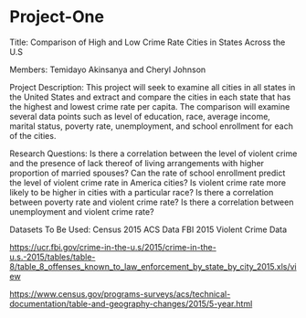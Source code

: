 # Project-One

Title: Comparison of High and Low Crime Rate Cities in States Across the U.S

Members: Temidayo Akinsanya and Cheryl Johnson

Project Description: This project will seek to examine all cities in all states in the United States and extract and compare the cities in each state that has the highest and lowest crime rate per capita. The comparison will examine several data points such as level of education, race, average income, marital status, poverty rate, unemployment, and school enrollment for each of the cities.

Research Questions:
Is there a correlation between the level of violent crime and the presence of lack thereof of living arrangements with higher proportion of married spouses?
Can the rate of school enrollment predict the level of violent crime rate in America cities?
Is violent crime rate more likely to be higher in cities with a particular race?
Is there a correlation between poverty rate and violent crime rate?
Is there a correlation between unemployment and violent crime rate?

Datasets To Be Used:
Census 2015 ACS Data
FBI 2015 Violent Crime Data

https://ucr.fbi.gov/crime-in-the-u.s/2015/crime-in-the-u.s.-2015/tables/table-8/table_8_offenses_known_to_law_enforcement_by_state_by_city_2015.xls/view

https://www.census.gov/programs-surveys/acs/technical-documentation/table-and-geography-changes/2015/5-year.html
